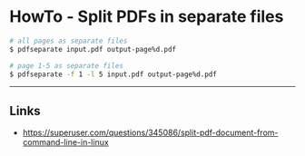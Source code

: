 # HowTo - Split PDFs in separate files



```bash
# all pages as separate files
$ pdfseparate input.pdf output-page%d.pdf

# page 1-5 as separate files
$ pdfseparate -f 1 -l 5 input.pdf output-page%d.pdf

```


----
## Links
* https://superuser.com/questions/345086/split-pdf-document-from-command-line-in-linux